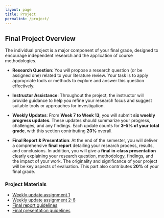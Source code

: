 ```yaml
---
layout: page
title: Project
permalink: /project/
---
```


## Final Project Overview

The individual project is a major component of your final grade, designed to encourage independent research and the application of course methodologies.

- **Research Question**: You will propose a research question (or be assigned one) related to your literature review. Your task is to apply appropriate tools or methods to explore and answer this question effectively.

- **Instructor Assistance**: Throughout the project, the instructor will provide guidance to help you refine your research focus and suggest suitable tools or approaches for investigation.

- **Weekly Updates**: From **Week 7 to Week 13**, you will submit **six weekly progress updates**. These updates should summarize your progress, challenges, and any findings. Each update counts for **3–5% of your total grade**, with this section contributing **20%** overall.

- **Final Report & Presentation**: At the end of the semester, you will deliver a comprehensive **final report** detailing your research process, results, and conclusions. In addition, you will give a **final in-class presentation** clearly explaining your research question, methodology, findings, and the impact of your work. The originality and significance of your project will be key aspects of evaluation. This part also contributes **20%** of your final grade.

### Project Materials

- [Weekly update assignment 1]({{site.baseurl}}/static_files/Weekly_Update_Assignment.pdf)
- [Weekly update assignment 2-6]({{site.baseurl}}/static_files/Weekly_update_report_Assignment_2.pdf)
- [Final report guidelines]({{site.baseurl}}/static_files/Final_Report_Guidelines.pdf)
- [Final presentation guidelines]({{site.baseurl}}/static_files/Final_PPT_guideline.pdf)